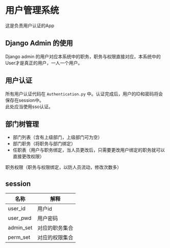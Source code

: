 # 用户管理系统
这是负责用户认证的App

## Django Admin 的使用
Django admin 的用户对应本系统中的职务，职务与权限直接对应，本系统中的User才是真正的用户，一人一个用户。

## 用户认证
所有用户认证代码在 `Authentication.py` 中。认证完成后，用户的ID和密码将会保存在session中。  
此处应当使用sso认证。


## 部门树管理
- 部门列表（含有上级部门，上级部门可为空）
- 部门职务（将职务与部门绑定）
- 任职表（用户与职务绑定，当人员更改后，只需要更改用户绑定的职务就可以直接更改权限）

职务权限（职务与权限绑定，以防人员流动，修改次数多）

## session
|名称|解释|
|---|---|
|user_id|用户id|
|user_pwd|用户密码|
|admin_set|对应的职务集合|
|perm_set|对应的权限集合|

